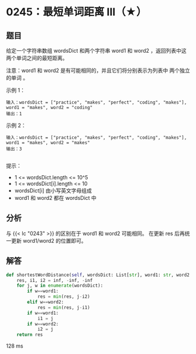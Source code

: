 # 0245：最短单词距离 III（★）


## 题目

给定一个字符串数组 wordsDict 和两个字符串 word1 和 word2 ，返回列表中这两个单词之间的最短距离。

注意：word1 和 word2 是有可能相同的，并且它们将分别表示为列表中 两个独立的单词 。

示例 1：

	输入：wordsDict = ["practice", "makes", "perfect", "coding", "makes"], 
	word1 = "makes", word2 = "coding"
	输出：1

示例 2：

	输入：wordsDict = ["practice", "makes", "perfect", "coding", "makes"], 
	word1 = "makes", word2 = "makes"
	输出：3
	 

提示：
- 1 <= wordsDict.length <= 10^5
- 1 <= wordsDict[i].length <= 10
- wordsDict[i] 由小写英文字母组成
- word1 和 word2 都在 wordsDict 中



## 分析

与 {{< lc "0243" >}} 的区别在于 word1 和 word2 可能相同。
在更新 res 后再统一更新 word1/word2 的位置即可。

## 解答

```python
def shortestWordDistance(self, wordsDict: List[str], word1: str, word2: str) -> int:
    res, i1, i2 = inf, -inf, -inf
    for j, w in enumerate(wordsDict):
        if w==word1:
            res = min(res, j-i2)
        elif w==word2:
            res = min(res, j-i1)
        if w==word1:
            i1 = j
        if w==word2:
            i2 = j
    return res
```
128 ms
